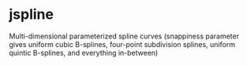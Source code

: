 # jspline
Multi-dimensional parameterized spline curves (snappiness parameter gives uniform cubic B-splines, four-point subdivision splines, uniform quintic B-splines, and everything in-between)
